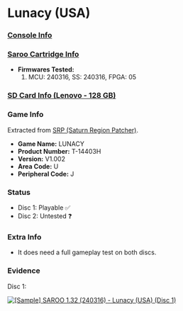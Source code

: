 # Lunacy (USA)

### [Console Info](../../../../Info/Consoles/VA13/README.md)

### [Saroo Cartridge Info](../../../../Info/Cartridges/RetroGameParadiseStore/1.32F/README.md)

- <b>Firmwares Tested:</b>
  1. MCU: 240316, SS: 240316, FPGA: 05

### [SD Card Info (Lenovo - 128 GB)](../../../../Info/SdCards/Lenovo/128GB/README.md)

### Game Info

Extracted from [SRP (Saturn Region Patcher)](https://segaxtreme.net/resources/saturn-region-patcher.81/download).

- <b>Game Name:</b> LUNACY
- <b>Product Number:</b> T-14403H
- <b>Version:</b> V1.002
- <b>Area Code:</b> U
- <b>Peripheral Code:</b> J

### Status

- Disc 1: Playable :white_check_mark:
- Disc 2: Untested :question:

### Extra Info

- It does need a full gameplay test on both discs.

### Evidence

Disc 1:

[![[Sample] SAROO 1.32 (240316) - Lunacy (USA) (Disc 1)](https://img.youtube.com/vi/GYGlhvBCPe4/0.jpg)](https://www.youtube.com/watch?v=GYGlhvBCPe4)
